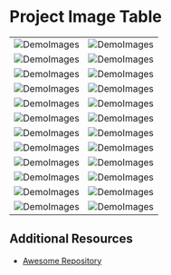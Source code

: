 # Project Image Table

|                                               |                                               |
| --------------------------------------------- | --------------------------------------------- |
| ![DemoImages](<./DemoImages/demo%20(10).jpg>) | ![DemoImages](<./DemoImages/demo%20(10).jpg>) |
| ![DemoImages](<./DemoImages/demo%20(9).jpg>)  | ![DemoImages](<./DemoImages/demo%20(8).jpg>)  |
| ![DemoImages](<./DemoImages/demo%20(22).jpg>) | ![DemoImages](<./DemoImages/demo%20(23).jpg>) |
| ![DemoImages](<./DemoImages/demo%20(1).png>)  | ![DemoImages](<./DemoImages/demo%20(1).jpg>)  |
| ![DemoImages](<./DemoImages/demo%20(2).jpg>)  | ![DemoImages](<./DemoImages/demo%20(3).jpg>)  |
| ![DemoImages](<./DemoImages/demo%20(4).jpg>)  | ![DemoImages](<./DemoImages/demo%20(5).jpg>)  |
| ![DemoImages](<./DemoImages/demo%20(6).jpg>)  | ![DemoImages](<./DemoImages/demo%20(7).jpg>)  |
| ![DemoImages](<./DemoImages/demo%20(11).jpg>) | ![DemoImages](<./DemoImages/demo%20(13).jpg>) |
| ![DemoImages](<./DemoImages/demo%20(14).jpg>) | ![DemoImages](<./DemoImages/demo%20(15).jpg>) |
| ![DemoImages](<./DemoImages/demo%20(16).jpg>) | ![DemoImages](<./DemoImages/demo%20(19).jpg>) |
| ![DemoImages](<./DemoImages/demo%20(20).jpg>) | ![DemoImages](<./DemoImages/demo%20(21).jpg>) |
| ![DemoImages](<./DemoImages/demo%20(10).jpg>) | ![DemoImages](<./DemoImages/demo%20(12).jpg>) |

## Additional Resources

- [Awesome Repository](https://github.com/auscode/React-Native)
